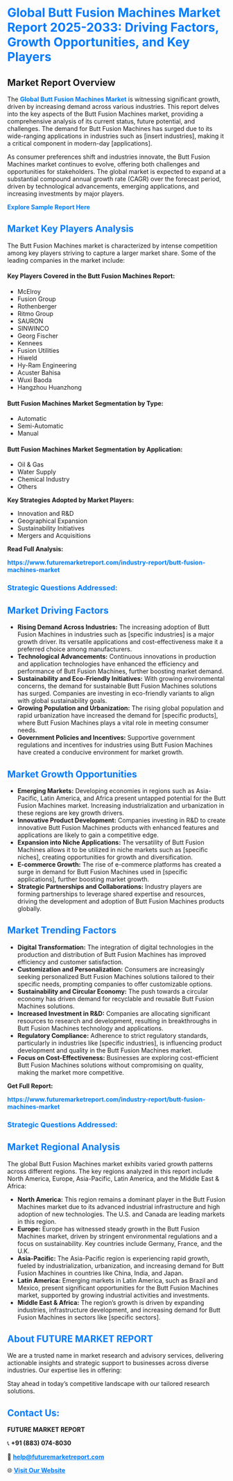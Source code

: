 <h1 style="color: #007BFF;">Global Butt Fusion Machines Market Report 2025-2033: Driving Factors, Growth Opportunities, and Key Players</h1>

<section id="overview">
<h2>Market Report Overview</h2>
<p>The <a href="https://www.futuremarketreport.com/industry-report/butt-fusion-machines-market" style="color: #007BFF; text-decoration: none;"><strong>Global Butt Fusion Machines Market</strong></a> is witnessing significant growth, driven by increasing demand across various industries. This report delves into the key aspects of the Butt Fusion Machines market, providing a comprehensive analysis of its current status, future potential, and challenges. The demand for Butt Fusion Machines has surged due to its wide-ranging applications in industries such as [insert industries], making it a critical component in modern-day [applications].</p>
<p>As consumer preferences shift and industries innovate, the Butt Fusion Machines market continues to evolve, offering both challenges and opportunities for stakeholders. The global market is expected to expand at a substantial compound annual growth rate (CAGR) over the forecast period, driven by technological advancements, emerging applications, and increasing investments by major players.</p>
</section>

<section id="overview">
<p><a href="https://www.futuremarketreport.com/request-sample/reportId=27196" style="color: #007BFF; text-decoration: none;"><strong>Explore Sample Report Here</strong></a></p>
</section>

<section id="key-players">
<h2 style="color: #007BFF;">Market Key Players Analysis</h2>
<p>The Butt Fusion Machines market is characterized by intense competition among key players striving to capture a larger market share. Some of the leading companies in the market include:</p>
<h4>Key Players Covered in the Butt Fusion Machines Report:</h4>
<ul><li>McElroy</li><li>Fusion Group</li><li>Rothenberger</li><li>Ritmo Group</li><li>SAURON</li><li>SINWINCO</li><li>Georg Fischer</li><li>Kennees</li><li>Fusion Utilities</li><li>Hiweld</li><li>Hy-Ram Engineering</li><li>Acuster Bahisa</li><li>Wuxi Baoda</li><li>Hangzhou Huanzhong</li></ul>
<h4>Butt Fusion Machines Market Segmentation by Type:</h4>
<ul><li>Automatic</li><li>Semi-Automatic</li><li>Manual</li></ul>

<h4>Butt Fusion Machines Market Segmentation by Application:</h4>
<ul><li>Oil &amp; Gas</li><li>Water Supply</li><li>Chemical Industry</li><li>Others</li></ul>
<p><strong>Key Strategies Adopted by Market Players:</strong></p>
<ul>
<li>Innovation and R&D</li>
<li>Geographical Expansion</li>
<li>Sustainability Initiatives</li>
<li>Mergers and Acquisitions</li>
</ul>
</section>

<section>
<p><strong>Read Full Analysis: </strong></p><a href="https://www.futuremarketreport.com/industry-report/butt-fusion-machines-market" style="color: #007BFF; text-decoration: none;"><strong>https://www.futuremarketreport.com/industry-report/butt-fusion-machines-market</strong></a>
<h3 style="color: #007BFF;">Strategic Questions Addressed:</h3>
</section>

<section id="driving-factors">
<h2 style="color: #007BFF;">Market Driving Factors</h2>
<ul>
<li><strong>Rising Demand Across Industries:</strong> The increasing adoption of Butt Fusion Machines in industries such as [specific industries] is a major growth driver. Its versatile applications and cost-effectiveness make it a preferred choice among manufacturers.</li>
<li><strong>Technological Advancements:</strong> Continuous innovations in production and application technologies have enhanced the efficiency and performance of Butt Fusion Machines, further boosting market demand.</li>
<li><strong>Sustainability and Eco-Friendly Initiatives:</strong> With growing environmental concerns, the demand for sustainable Butt Fusion Machines solutions has surged. Companies are investing in eco-friendly variants to align with global sustainability goals.</li>
<li><strong>Growing Population and Urbanization:</strong> The rising global population and rapid urbanization have increased the demand for [specific products], where Butt Fusion Machines plays a vital role in meeting consumer needs.</li>
<li><strong>Government Policies and Incentives:</strong> Supportive government regulations and incentives for industries using Butt Fusion Machines have created a conducive environment for market growth.</li>
</ul>
</section>

<section id="growth-opportunities">
<h2 style="color: #007BFF;">Market Growth Opportunities</h2>
<ul>
<li><strong>Emerging Markets:</strong> Developing economies in regions such as Asia-Pacific, Latin America, and Africa present untapped potential for the Butt Fusion Machines market. Increasing industrialization and urbanization in these regions are key growth drivers.</li>
<li><strong>Innovative Product Development:</strong> Companies investing in R&D to create innovative Butt Fusion Machines products with enhanced features and applications are likely to gain a competitive edge.</li>
<li><strong>Expansion into Niche Applications:</strong> The versatility of Butt Fusion Machines allows it to be utilized in niche markets such as [specific niches], creating opportunities for growth and diversification.</li>
<li><strong>E-commerce Growth:</strong> The rise of e-commerce platforms has created a surge in demand for Butt Fusion Machines used in [specific applications], further boosting market growth.</li>
<li><strong>Strategic Partnerships and Collaborations:</strong> Industry players are forming partnerships to leverage shared expertise and resources, driving the development and adoption of Butt Fusion Machines products globally.</li>
</ul>
</section>

<section id="trending-factors">
<h2 style="color: #007BFF;">Market Trending Factors</h2>
<ul>
<li><strong>Digital Transformation:</strong> The integration of digital technologies in the production and distribution of Butt Fusion Machines has improved efficiency and customer satisfaction.</li>
<li><strong>Customization and Personalization:</strong> Consumers are increasingly seeking personalized Butt Fusion Machines solutions tailored to their specific needs, prompting companies to offer customizable options.</li>
<li><strong>Sustainability and Circular Economy:</strong> The push towards a circular economy has driven demand for recyclable and reusable Butt Fusion Machines solutions.</li>
<li><strong>Increased Investment in R&D:</strong> Companies are allocating significant resources to research and development, resulting in breakthroughs in Butt Fusion Machines technology and applications.</li>
<li><strong>Regulatory Compliance:</strong> Adherence to strict regulatory standards, particularly in industries like [specific industries], is influencing product development and quality in the Butt Fusion Machines market.</li>
<li><strong>Focus on Cost-Effectiveness:</strong> Businesses are exploring cost-efficient Butt Fusion Machines solutions without compromising on quality, making the market more competitive.</li>
</ul>
</section>

<section>
<p><strong>Get Full Report: </strong></p><a href="https://www.futuremarketreport.com/industry-report/butt-fusion-machines-market" style="color: #007BFF; text-decoration: none;"><strong>https://www.futuremarketreport.com/industry-report/butt-fusion-machines-market</strong></a>
<h3 style="color: #007BFF;">Strategic Questions Addressed:</h3>
</section>


<section id="regional-analysis">
<h2 style="color: #007BFF;">Market Regional Analysis</h2>
<p>The global Butt Fusion Machines market exhibits varied growth patterns across different regions. The key regions analyzed in this report include North America, Europe, Asia-Pacific, Latin America, and the Middle East & Africa:</p>
<ul>
<li><strong>North America:</strong> This region remains a dominant player in the Butt Fusion Machines market due to its advanced industrial infrastructure and high adoption of new technologies. The U.S. and Canada are leading markets in this region.</li>
<li><strong>Europe:</strong> Europe has witnessed steady growth in the Butt Fusion Machines market, driven by stringent environmental regulations and a focus on sustainability. Key countries include Germany, France, and the U.K.</li>
<li><strong>Asia-Pacific:</strong> The Asia-Pacific region is experiencing rapid growth, fueled by industrialization, urbanization, and increasing demand for Butt Fusion Machines in countries like China, India, and Japan.</li>
<li><strong>Latin America:</strong> Emerging markets in Latin America, such as Brazil and Mexico, present significant opportunities for the Butt Fusion Machines market, supported by growing industrial activities and investments.</li>
<li><strong>Middle East & Africa:</strong> The region’s growth is driven by expanding industries, infrastructure development, and increasing demand for Butt Fusion Machines in sectors like [specific sectors].</li>
</ul>
</section>

<footer>
<h2 style="color: #007BFF;">About FUTURE MARKET REPORT</h2>
<p>We are a trusted name in market research and advisory services, delivering actionable insights and strategic support to businesses across diverse industries. Our expertise lies in offering:</p>

<p>Stay ahead in today’s competitive landscape with our tailored research solutions.</p>

<h2 style="color: #007BFF;">Contact Us:</h2>
<p><strong>FUTURE MARKET REPORT</strong></p>
<p>📞 <strong>+91 (883) 074-8030</strong></p>
<p>📧 <strong><a href="mailto:help@futuremarketreport.com" style="color: #007BFF;">help@futuremarketreport.com</a></strong></p>
<p>🌐 <strong><a href="https://www.futuremarketreport.com/" style="color: #007BFF;">Visit Our Website</a></strong></p>
</footer>
